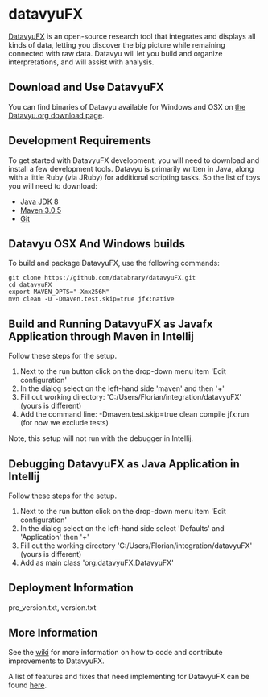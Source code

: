 # datavyuFX
[DatavyuFX](http://datavyu.org/) is an open-source research tool that integrates and displays all kinds of data, letting you discover the big picture while remaining connected with raw data. Datavyu will let you build and organize interpretations, and will assist with analysis.

## Download and Use DatavyuFX
You can find binaries of Datavyu available for Windows and OSX on [the Datavyu.org download page](http://datavyu.org/download/).

## Development Requirements

To get started with DatavyuFX development, you will need to download and install a few development tools. Datavyu is primarily written in Java, along with a little Ruby (via JRuby) for additional scripting tasks. So the list of toys you will need to download:

* [Java JDK 8](http://www.oracle.com/technetwork/java/javase/downloads/jdk8-downloads-2133151.html) 
* [Maven 3.0.5](http://maven.apache.org/)
* [Git](http://git-scm.com/)

## Datavyu OSX And Windows builds

To build and package DatavyuFX, use the following commands:

	git clone https://github.com/databrary/datavyuFX.git
	cd datavyuFX
	export MAVEN_OPTS="-Xmx256M"
	mvn clean -U -Dmaven.test.skip=true jfx:native

## Build and Running DatavyuFX as Javafx Application through Maven in Intellij

Follow these steps for the setup.

1. Next to the run button click on the drop-down menu item 'Edit configuration'
2. In the dialog select on the left-hand side 'maven' and then '+'
3. Fill out working directory: 'C:/Users/Florian/integration/datavyuFX' (yours is different)
4. Add the command line: -Dmaven.test.skip=true clean compile jfx:run (for now we exclude tests)

Note, this setup will not run with the debugger in Intellij.


## Debugging DatavyuFX as Java Application in Intellij

Follow these steps for the setup.

1. Next to the run button click on the drop-down menu item 'Edit configuration'
2. In the dialog select on the left-hand side select 'Defaults' and 'Application' then '+'
3. Fill out the working directory 'C:/Users/Florian/integration/datavyuFX' (yours is different)
4. Add as main class 'org.datavyuFX.DatavyuFX'

## Deployment Information
pre_version.txt, version.txt

## More Information

See the [wiki](https://github.com/databrary/datavyu/wiki) for more information on how to code and contribute improvements to DatavyuFX.

A list of features and fixes that need implementing for DatavyuFX can be found [here](http://datavyu.org/bugs).